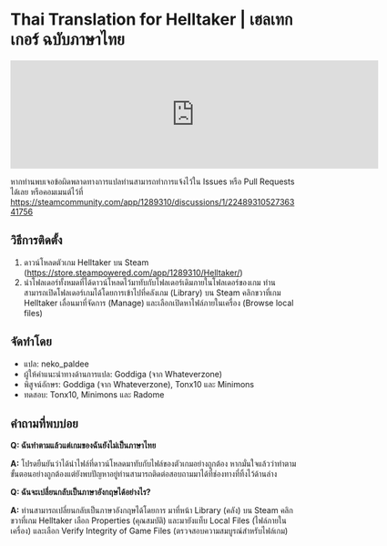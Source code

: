 # Thai Translation for Helltaker | เฮลเทกเกอร์ ฉบับภาษาไทย
<iframe src="https://store.steampowered.com/widget/1289310/" frameborder="0" width="646" height="190"></iframe>

หากท่านพบเจอข้อผิดพลาดทางการแปลท่านสามารถทำการแจ้งไว้ใน Issues หรือ Pull Requests ได้เลย
หรือคอมเมนต์ไว้ที่ https://steamcommunity.com/app/1289310/discussions/1/2248931052736341756

## วิธีการติดตั้ง
1. ดาวน์โหลดตัวเกม Helltaker บน Steam (https://store.steampowered.com/app/1289310/Helltaker/)
2. นำโฟลเดอร์ทั้งหมดที่ได้ดาวน์โหลดไว้มาทับกับโฟลเดอร์เดิมภายในโฟลเดอร์ของเกม
ท่านสามารถเปิดโฟลเดอร์เกมได้โดยการเข้าไปที่คลังเกม (Library) บน Steam คลิกขวาที่เกม Helltaker เลื่อนมาที่จัดการ (Manage) และเลือกเปิดหาไฟล์ภายในเครื่อง (Browse local files)

## จัดทำโดย
* แปล: neko_paldee
* ผู้ให้คำแนะนำทางด้านการแปล: Goddiga (จาก Whateverzone)
* พิสูจน์อักษร: Goddiga (จาก Whateverzone), Tonx10 และ Minimons
* ทดสอบ: Tonx10, Minimons และ Radome

## คำถามที่พบบ่อย
**Q: ฉันทำตามแล้วแต่เกมของฉันยังไม่เป็นภาษาไทย**

**A:** โปรดยืนยันว่าได้นำไฟล์ที่ดาวน์โหลดมาทับกับไฟล์ของตัวเกมอย่างถูกต้อง
หากมั่นใจแล้วว่าทำตามขั้นตอนอย่างถูกต้องแต่ยังพบปัญหาอยู่ท่านสามารถติดต่อสอบถามมาได้ที่ช่องทางที่ทิ้งไว้ด้านล่าง


**Q: ฉันจะเปลี่ยนกลับเป็นภาษาอังกฤษได้อย่างไร?**

**A:** ท่านสามารถเปลี่ยนกลับเป็นภาษาอังกฤษได้โดยการ มาที่หน้า Library (คลัง) บน Steam คลิกขวาที่เกม Helltaker เลือก Properties (คุณสมบัติ) และมายังแท็บ Local Files (ไฟล์ภายในเครื่อง) และเลือก Verify Integrity of Game Files (ตรวจสอบความสมบูรณ์สำหรับไฟล์เกม)
